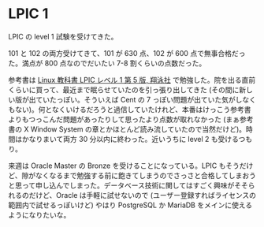 # LPIC 1

LPIC の level 1 試験を受けてきた。

101 と 102 の両方受けてきて、101 が 630 点、102 が 600 点で無事合格だった。満点が 800 点なのでだいたい 7-8 割くらいの点数だった。

参考書は [Linux 教科書 LPIC レベル 1 第 5 版, 翔泳社](http://www.amazon.co.jp/dp/4798127922) で勉強した。院を出る直前くらいに買って、最近まで眠らせていたのを引っ張り出してきた (その間に新しい版が出ていたっぽい。そういえば Cent の 7 っぽい問題が出ていた気がしなくもない)。何となくいけるだろうと過信していたけれど、本番はけっこう参考書よりもつっこんだ問題があったりして思ったより点数が取れなかった (まぁ参考書の X Window System の章とかほとんど読み流していたので当然だけど)。時間はかなりまいて両方 30 分以内に終わった。近いうちに level 2 も受けるつもり。

来週は Oracle Master の Bronze を受けることになっている。LPIC もそうだけど、隙がなくなるまで勉強する前に飽きてしまうのでさっさと合格してしまおうと思って申し込んでしまった。データベース技術に関してはすごく興味がそそられるのだけど、Oracle は手軽に試せないので (ユーザー登録すればライセンスの範囲内で試せるっぽいけど) やはり PostgreSQL か MariaDB をメインに使えるようになりたいな。
